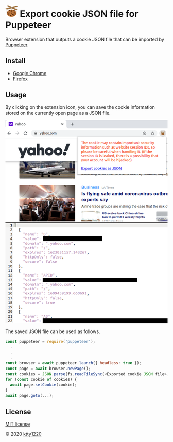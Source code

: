 # ![icon](public/icon/icon_38.png) Export cookie JSON file for Puppeteer

Browser extension that outputs a cookie JSON file that can be imported by [Puppeteer](https://pptr.dev/).

## Install

* [Google Chrome](https://chrome.google.com/webstore/detail/nmckokihipjgplolmcmjakknndddifde)
* [Firefox](https://addons.mozilla.org/ja/firefox/addon/%E3%82%AF%E3%83%83%E3%82%AD%E3%83%BCjson%E3%83%95%E3%82%A1%E3%82%A4%E3%83%AB%E5%87%BA%E5%8A%9B-for-puppeteer/)

## Usage

By clicking on the extension icon, you can save the cookie information stored on the currently open page as a JSON file.

![image1](resource/image1_en.png)
![image2](resource/image2.png)

The saved JSON file can be used as follows.

```js
const puppeteer = require('puppeteer');
  .
  .
  .
const browser = await puppeteer.launch({ headless: true });
const page = await browser.newPage();
const cookies = JSON.parse(fs.readFileSync(<Exported cookie JSON file>, 'utf-8'));
for (const cookie of cookies) {
  await page.setCookie(cookie);
}
await page.goto(...);
```

## License

[MIT license](http://www.opensource.org/licenses/mit-license)

&copy; 2020 [ktty1220](mailto:ktty1220@gmail.com)
